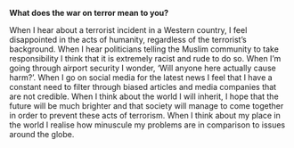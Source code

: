 ﻿**What does the war on terror mean to you?**

When I hear about a terrorist incident in a Western country, I feel disappointed in the acts of humanity, regardless of the terrorist’s background. When I hear politicians telling the Muslim community to take responsibility I think that it is extremely racist and rude to do so. When I’m going through airport security I wonder, ‘Will anyone here actually cause harm?’. When I go on social media for the latest news I feel that I have a constant need to filter through biased articles and media companies that are not credible. When I think about the world I will inherit, I hope that the future will be much brighter and that society will manage to come together in order to prevent these acts of terrorism. When I think about my place in the world I realise how minuscule my problems are in comparison to issues around the globe.
